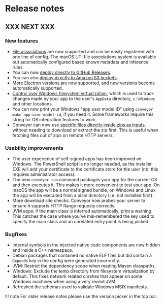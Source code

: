 # Release notes

## XXX NEXT XXX

### New features

* [File associations](configs/os-integration.md#file-associations) are now supported and can be easily registered with one line of config.
  The macOS UTI file associations system is available but automatically configured based known metadata and inference rules.
* You can now [deploy directly to GitHub Releases](configs/download-pages.md#publishing-through-github).
* You can also [deploy directly to Amazon S3 buckets](configs/download-pages.md#publishing-through-amazon-s3).
* More Electron versions are now supported, and new versions become automatically supported.
* [Control over Windows filesystem virtualization](configs/windows.md#virtualization), which is used to track changes made by your app to the user's `AppData` directory, `c:\Windows` and other locations.
* You can now print your Windows "app user model ID" using `conveyor make app-user-model-id`, if you need it. Some frameworks require this string for OS integration features to work.
* Conveyor can now use [specific files directly inside zips as inputs](configs/inputs.md#object-syntax), without needing to download or extract the zip first. This is useful when fetching files out of zips on remote HTTP servers.  

### Usability improvements

* The user experience of self-signed apps has been improved on Windows. The PowerShell script is no longer needed, as the installer EXE
  will add your certificate to the certificate store for the user (nb: this requires administrator access).
* The new `conveyor run` command packages your app for the current OS and then executes it. This makes it more convenient to test your app.
  On macOS the app will be a normal signed bundle, on Windows and Linux the app will be executed from a plain directory (i.e. not installed first).
* More download site checks: Conveyor now probes your server to ensure it supports HTTP Range requests correctly. 
* JVM apps: if the main class is inferred automatically, print a warning. This catches the case where you've mis-remembered the key used to specify the main class and an unrelated entry point is being picked.

### Bugfixes

* Internal symbols in the injected native code components are now hidden and inside a C++ namespace.
* Debian packages that contained no native ELF files but did contain a `Depends` key in the config were generated incorrectly.
* JVM: Restrict the dependency scope when reading Maven classpaths.
* Windows: Exclude the temp directory from filesystem virtualization by default. This fixes network related crashes that appear on some Windows machines when using a very recent JVM.
* Refreshed the schemas used to validate Windows MSIX manifests.

!!! note 
    For older release notes please use the version picker in the top bar.
